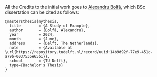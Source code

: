 All the Credits to the initial work goes to [Alexandru Bolfă](https://www.linkedin.com/in/alexbolfa), which BSc dissertation can be cited as follows:

```
@mastersthesis{mythesis,
  title        = {A Study of Example},
  author       = {Bolfă, Alexandru},
  year         = 2024,
  month        = {June},
  address      = {Delft, The Netherlands},
  note         = {Available at \url{https://repository.tudelft.nl/record/uuid:14b9d92f-77e9-451c-a79b-0037535e65b1}},
  school       = {TU Delft},
  type={Bachelor's Thesis}
}
```
